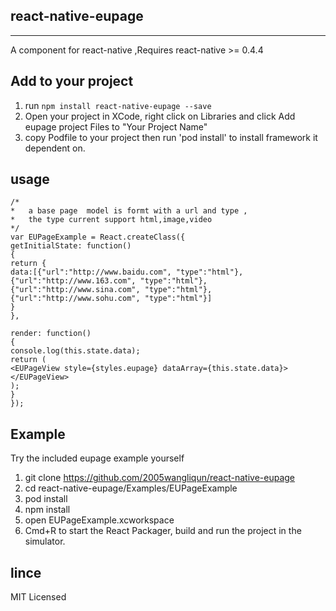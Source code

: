 ## react-native-eupage
---
A component for react-native ,Requires react-native >= 0.4.4

## Add to your project 
1. run `npm install react-native-eupage --save`
2. Open your project in XCode, right click on Libraries and click Add eupage project  Files to "Your Project Name"
3. copy Podfile to your project  then run 'pod install' to install framework it dependent on.

## usage

```
/*
*   a base page  model is formt with a url and type ,
*   the type current support html,image,video
*/
var EUPageExample = React.createClass({
getInitialState: function() 
{
return {
data:[{"url":"http://www.baidu.com", "type":"html"},
{"url":"http://www.163.com", "type":"html"},
{"url":"http://www.sina.com", "type":"html"}, 
{"url":"http://www.sohu.com", "type":"html"}]
}
},

render: function() 
{
console.log(this.state.data);
return (
<EUPageView style={styles.eupage} dataArray={this.state.data}>
</EUPageView>
);
} 
});
```

## Example
Try the included eupage example yourself

1. git clone https://github.com/2005wangliqun/react-native-eupage
2. cd react-native-eupage/Examples/EUPageExample
3. pod install
4. npm install
5. open EUPageExample.xcworkspace 
6. Cmd+R to start the React Packager, build and run the project in the simulator.



lince
---
MIT Licensed
